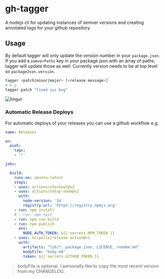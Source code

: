 # gh-tagger

A nodejs cli for updating instances of semver versions and creating annotated tags for your github repository.


## Usage

By default tagger will only update the version number in your `package.json`. If you add a `semverPaths` key in your package json with an array of paths, tagger will update those as well. Currently version needs to be at top level so `packageJson.version`.

```bash
tagger <patch|minor|major> [<release message>]
# e.g.
tagger patch "Fixed xyz bug"
```

![Imgur](https://imgur.com/JSNOJZU.gif)

### Automatic Release Deploys

For automatic deploys of your releases you can use a github workflow e.g.

```yml
name: Releases

on: 
  push:
    tags:
    - '*'

jobs:

  build:
    runs-on: ubuntu-latest
    steps:
    - uses: actions/checkout@v2
    - uses: actions/setup-node@v2
      with:
        node-version: '14'
        registry-url: 'https://registry.npmjs.org'
    - run: npm install
    # - run: npm test
    - run: npm run build
    - run: npm publish
      env:
        NODE_AUTH_TOKEN: ${{ secrets.NPM_TOKEN }}
    - uses: ncipollo/release-action@v1
      with:
        artifacts: "lib/*, package.json, LICENSE, readme.md"
        bodyFile: "body.md"
        token: ${{ secrets.GITHUB_TOKEN }}
```

> bodyFile is optional. I personally like to copy the most recent version from my CHANGELOG.
